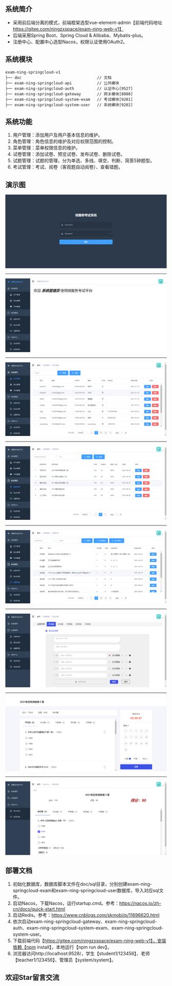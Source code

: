 ## 系统简介
* 采用前后端分离的模式，前端框架选型vue-element-admin【前端代码地址 https://gitee.com/ningzxspace/exam-ning-web-v1】
* 后端采用Spring Boot、Spring Cloud & Alibaba、Mybatis-plus。
* 注册中心、配置中心选型Nacos，权限认证使用OAuth2。

## 系统模块
~~~
exam-ning-springcloud-v1
├── doc                                 // 文档
├── exam-ning-springcloud-api           // 公共模块
├── exam-ning-springcloud-auth          // 认证中心[9527]
├── exam-ning-springcloud-gateway       // 网关模块[8080]
├── exam-ning-springcloud-system-exam   // 考试模块[9201]
├── exam-ning-springcloud-system-user   // 系统模块[9202]
~~~

## 系统功能
1. 用户管理：添加用户及用户基本信息的维护。
2. 角色管理：角色信息的维护及对应权限范围的控制。
3. 菜单管理：菜单权限信息的维护。
4. 试卷管理：添加试卷、预览试卷、发布试卷、删除试卷。
5. 试题管理：试题的管理，分为单选、多线、填空、判断、简答5钟题型。
6. 考试管理：考试、阅卷（客观题自动阅卷）、查看错题。

## 演示图
![登录](doc/imgs/01登录.png)
***
![首页](doc/imgs/02首页.png)
***
![用户管理](doc/imgs/03用户管理.png)
***
![试卷列表](doc/imgs/04试卷列表.png)
***
![试题列表](doc/imgs/05试题列表.png)
***
![添加试题](doc/imgs/06添加试题.png)
***
![开始考试](doc/imgs/07开始考试.png)
***
![查看成绩](doc/imgs/08查看成绩.png)

## 部署文档
1. 初始化数据库，数据库脚本文件在doc/sql目录，分别创建exam-ning-springcloud-exam和exam-ning-springcloud-user数据库，导入对应sql文件。 
2. 启动Nacos，下载Nacos，运行startup.cmd。参考：https://nacos.io/zh-cn/docs/quick-start.html
3. 启动Redis。参考：https://www.cnblogs.com/skmobi/p/11696620.html
4. 依次启动exam-ning-springcloud-gateway、exam-ning-springcloud-auth、exam-ning-springcloud-system-exam、exam-ning-springcloud-system-user。
5. 下载前端代码【https://gitee.com/ningzxspace/exam-ning-web-v1】，安装依赖【npm install】，本地运行【npm run dev】。
6. 浏览器访问http://localhost:9528/，学生【student1/123456】、老师【teacher1/123456】、管理员【system/system】。

## 欢迎Star留言交流
